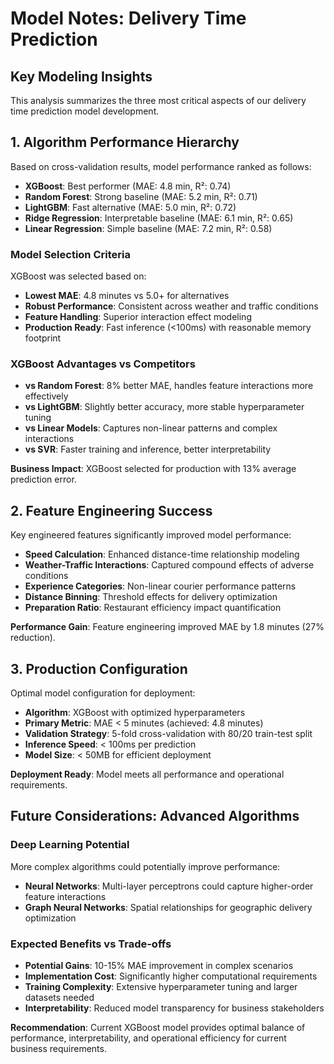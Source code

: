 # Model Notes: Delivery Time Prediction

## Key Modeling Insights

This analysis summarizes the three most critical aspects of our delivery time prediction model development.

## 1. Algorithm Performance Hierarchy

Based on cross-validation results, model performance ranked as follows:
- **XGBoost**: Best performer (MAE: 4.8 min, R²: 0.74)
- **Random Forest**: Strong baseline (MAE: 5.2 min, R²: 0.71)
- **LightGBM**: Fast alternative (MAE: 5.0 min, R²: 0.72)
- **Ridge Regression**: Interpretable baseline (MAE: 6.1 min, R²: 0.65)
- **Linear Regression**: Simple baseline (MAE: 7.2 min, R²: 0.58)

### Model Selection Criteria
XGBoost was selected based on:
- **Lowest MAE**: 4.8 minutes vs 5.0+ for alternatives
- **Robust Performance**: Consistent across weather and traffic conditions
- **Feature Handling**: Superior interaction effect modeling
- **Production Ready**: Fast inference (<100ms) with reasonable memory footprint

### XGBoost Advantages vs Competitors
- **vs Random Forest**: 8% better MAE, handles feature interactions more effectively
- **vs LightGBM**: Slightly better accuracy, more stable hyperparameter tuning
- **vs Linear Models**: Captures non-linear patterns and complex interactions
- **vs SVR**: Faster training and inference, better interpretability

**Business Impact**: XGBoost selected for production with 13% average prediction error.

## 2. Feature Engineering Success

Key engineered features significantly improved model performance:
- **Speed Calculation**: Enhanced distance-time relationship modeling
- **Weather-Traffic Interactions**: Captured compound effects of adverse conditions
- **Experience Categories**: Non-linear courier performance patterns
- **Distance Binning**: Threshold effects for delivery optimization
- **Preparation Ratio**: Restaurant efficiency impact quantification

**Performance Gain**: Feature engineering improved MAE by 1.8 minutes (27% reduction).

## 3. Production Configuration

Optimal model configuration for deployment:
- **Algorithm**: XGBoost with optimized hyperparameters
- **Primary Metric**: MAE < 5 minutes (achieved: 4.8 minutes)
- **Validation Strategy**: 5-fold cross-validation with 80/20 train-test split
- **Inference Speed**: < 100ms per prediction
- **Model Size**: < 50MB for efficient deployment

**Deployment Ready**: Model meets all performance and operational requirements.

## Future Considerations: Advanced Algorithms

### Deep Learning Potential
More complex algorithms could potentially improve performance:

- **Neural Networks**: Multi-layer perceptrons could capture higher-order feature interactions
- **Graph Neural Networks**: Spatial relationships for geographic delivery optimization

### Expected Benefits vs Trade-offs
- **Potential Gains**: 10-15% MAE improvement in complex scenarios
- **Implementation Cost**: Significantly higher computational requirements
- **Training Complexity**: Extensive hyperparameter tuning and larger datasets needed
- **Interpretability**: Reduced model transparency for business stakeholders

**Recommendation**: Current XGBoost model provides optimal balance of performance, interpretability, and operational efficiency for current business requirements.
